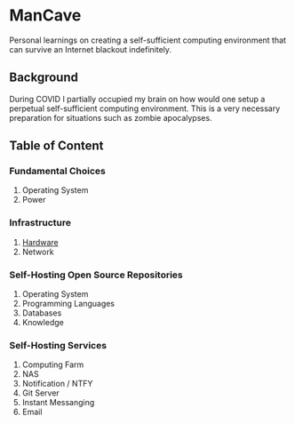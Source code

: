 # ManCave
Personal learnings on creating a self-sufficient computing environment that can survive an Internet blackout indefinitely.

## Background
During COVID I partially occupied my brain on how would one setup a perpetual self-sufficient computing environment. This is a very necessary preparation for situations such as zombie apocalypses.

## Table of Content
### Fundamental Choices
1. Operating System
2. Power

### Infrastructure
1. [Hardware](hardware.md)
2. Network

### Self-Hosting Open Source Repositories
1. Operating System
2. Programming Languages
3. Databases
4. Knowledge

### Self-Hosting Services
1. Computing Farm
2. NAS
3. Notification / NTFY
4. Git Server
5. Instant Messanging
6. Email
